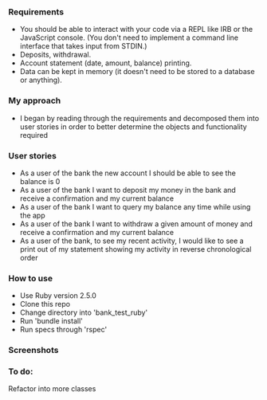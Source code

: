 ### Requirements
- You should be able to interact with your code via a REPL like IRB or the JavaScript console. (You don't need to implement a command line interface that takes input from STDIN.)
- Deposits, withdrawal.
- Account statement (date, amount, balance) printing.
- Data can be kept in memory (it doesn't need to be stored to a database or anything).

### My approach
- I began by reading through the requirements and decomposed them into user stories in order to better determine the objects and functionality required

### User stories
- As a user of the bank the new account I should be able to see the balance is 0
- As a user of the bank I want to deposit my money in the bank and receive a confirmation and my current balance
- As a user of the bank I want to query my balance any time while using the app
- As a user of the bank I want to withdraw a given amount of money and receive a confirmation and my current balance
- As a user of the bank, to see my recent activity, I would like to see a print out of my statement showing my activity in reverse chronological order



### How to use
- Use Ruby version 2.5.0
- Clone this repo
- Change directory into 'bank_test_ruby'
- Run 'bundle install'
- Run specs through 'rspec'

### Screenshots

### To do:
Refactor into more classes
